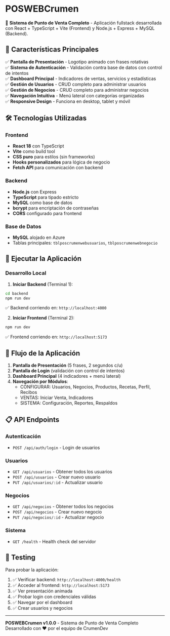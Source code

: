 # POSWEBCrumen

🏪 **Sistema de Punto de Venta Completo** - Aplicación fullstack desarrollada con React + TypeScript + Vite (Frontend) y Node.js + Express + MySQL (Backend).

## 🚀 Características Principales

✅ **Pantalla de Presentación** - Logotipo animado con frases rotativas  
✅ **Sistema de Autenticación** - Validación contra base de datos con control de intentos  
✅ **Dashboard Principal** - Indicadores de ventas, servicios y estadísticas  
✅ **Gestión de Usuarios** - CRUD completo para administrar usuarios  
✅ **Gestión de Negocios** - CRUD completo para administrar negocios  
✅ **Navegación Intuitiva** - Menú lateral con categorías organizadas  
✅ **Responsive Design** - Funciona en desktop, tablet y móvil  

## 🛠️ Tecnologías Utilizadas

### Frontend
- **React 18** con TypeScript
- **Vite** como build tool
- **CSS puro** para estilos (sin frameworks)
- **Hooks personalizados** para lógica de negocio
- **Fetch API** para comunicación con backend

### Backend
- **Node.js** con Express
- **TypeScript** para tipado estricto
- **MySQL** como base de datos
- **bcrypt** para encriptación de contraseñas
- **CORS** configurado para frontend

### Base de Datos
- **MySQL** alojado en Azure
- Tablas principales: `tblposcrumenwebusuarios`, `tblposcrumenwebnegocio`

## 🚀 Ejecutar la Aplicación

### Desarrollo Local

1. **Iniciar Backend** (Terminal 1):
```bash
cd backend
npm run dev
```
✅ Backend corriendo en: `http://localhost:4000`

2. **Iniciar Frontend** (Terminal 2):
```bash
npm run dev
```
✅ Frontend corriendo en: `http://localhost:5173`

## 🎯 Flujo de la Aplicación

1. **Pantalla de Presentación** (5 frases, 2 segundos c/u)
2. **Pantalla de Login** (validación con control de intentos)
3. **Dashboard Principal** (4 indicadores + menú lateral)
4. **Navegación por Módulos**:
   - CONFIGURAR: Usuarios, Negocios, Productos, Recetas, Perfil, Recibos
   - VENTAS: Iniciar Venta, Indicadores
   - SISTEMA: Configuración, Reportes, Respaldos

## 📋 API Endpoints

### Autenticación
- `POST /api/auth/login` - Login de usuarios

### Usuarios
- `GET /api/usuarios` - Obtener todos los usuarios
- `POST /api/usuarios` - Crear nuevo usuario
- `PUT /api/usuarios/:id` - Actualizar usuario

### Negocios
- `GET /api/negocios` - Obtener todos los negocios
- `POST /api/negocios` - Crear nuevo negocio
- `PUT /api/negocios/:id` - Actualizar negocio

### Sistema
- `GET /health` - Health check del servidor

## 🧪 Testing

Para probar la aplicación:

1. ✅ Verificar backend: `http://localhost:4000/health`
2. ✅ Acceder al frontend: `http://localhost:5173`
3. ✅ Ver presentación animada
4. ✅ Probar login con credenciales válidas
5. ✅ Navegar por el dashboard
6. ✅ Crear usuarios y negocios

---

**POSWEBCrumen v1.0.0** - Sistema de Punto de Venta Completo  
Desarrollado con ❤️ por el equipo de CrumenDev
